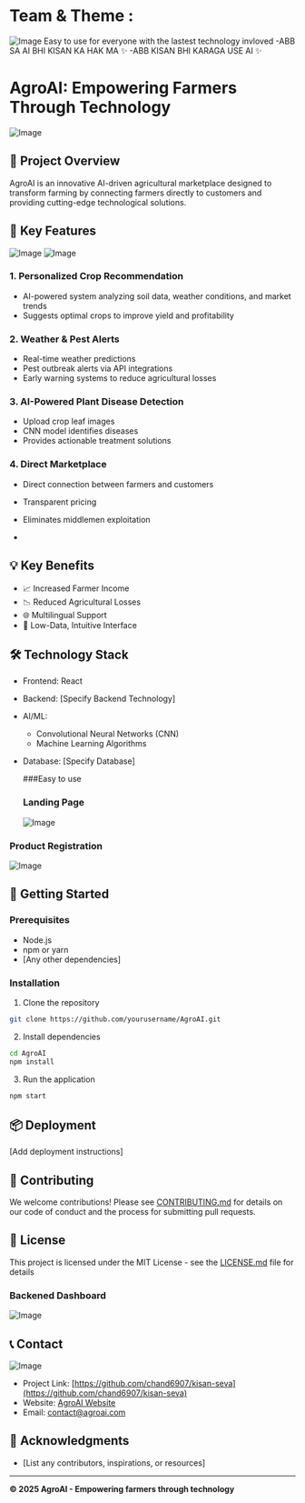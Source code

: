 # Team & Theme :
![Image](https://github.com/user-attachments/assets/f40cbfc5-1c9c-4af5-88aa-5c3519afeb82)
Easy to use for everyone with the lastest technology invloved 
-ABB SA AI BHI KISAN KA HAK MA ✨ 
-ABB KISAN BHI KARAGA USE AI ✨  
# AgroAI: Empowering Farmers Through Technology

![Image](https://github.com/user-attachments/assets/26f7c414-7b0a-4c6f-9976-8262f08f0f6a)
## 🌾 Project Overview

AgroAI is an innovative AI-driven agricultural marketplace designed to transform farming by connecting farmers directly to customers and providing cutting-edge technological solutions.

## 🚀 Key Features
![Image](https://github.com/user-attachments/assets/48eed993-9dcd-45b1-860f-cd76622798f2)
![Image](https://github.com/user-attachments/assets/e0f9d153-798f-4f8e-a786-119dfb9b40a3)



### 1. Personalized Crop Recommendation
- AI-powered system analyzing soil data, weather conditions, and market trends
- Suggests optimal crops to improve yield and profitability

### 2. Weather & Pest Alerts
- Real-time weather predictions
- Pest outbreak alerts via API integrations
- Early warning systems to reduce agricultural losses

### 3. AI-Powered Plant Disease Detection
- Upload crop leaf images
- CNN model identifies diseases
- Provides actionable treatment solutions

### 4. Direct Marketplace
- Direct connection between farmers and customers
- Transparent pricing
- Eliminates middlemen exploitation

- 

## 💡 Key Benefits

- 📈 Increased Farmer Income
- 📉 Reduced Agricultural Losses
- 🌐 Multilingual Support
- 📱 Low-Data, Intuitive Interface

## 🛠 Technology Stack

- Frontend: React
- Backend: [Specify Backend Technology]
- AI/ML: 
  - Convolutional Neural Networks (CNN)
  - Machine Learning Algorithms
- Database: [Specify Database]

  ###Easy to use
  ### Landing Page
  ![Image](https://github.com/user-attachments/assets/7909a881-9117-4d40-9d65-af5e549b4e76)
### Product Registration
![Image](https://github.com/user-attachments/assets/0fc2a307-062a-4a3a-89ff-2dc484678026)

## 🚀 Getting Started

### Prerequisites
- Node.js
- npm or yarn
- [Any other dependencies]

### Installation

1. Clone the repository
```bash
git clone https://github.com/yourusername/AgroAI.git
```

2. Install dependencies
```bash
cd AgroAI
npm install
```

3. Run the application
```bash
npm start
```

## 📦 Deployment

[Add deployment instructions]

## 🤝 Contributing

We welcome contributions! Please see [CONTRIBUTING.md](CONTRIBUTING.md) for details on our code of conduct and the process for submitting pull requests.

## 📄 License

This project is licensed under the MIT License - see the [LICENSE.md](LICENSE.md) file for details

### Backened Dashboard
![Image](https://github.com/user-attachments/assets/aad1c125-0b03-4e74-8d9c-b50bfcfdc817)

## 📞 Contact
![Image](https://github.com/user-attachments/assets/aee215db-9d55-4aef-8773-5e9392592273)

- Project Link: [https://github.com/chand6907/kisan-seva](https://github.com/chand6907/kisan-seva)
- Website: [AgroAI Website]([https://www.agroai.com](https://private-user-images.githubusercontent.com/157565448/428274184-f40cbfc5-1c9c-4af5-88aa-5c3519afeb82.png?jwt=eyJhbGciOiJIUzI1NiIsInR5cCI6IkpXVCJ9.eyJpc3MiOiJnaXRodWIuY29tIiwiYXVkIjoicmF3LmdpdGh1YnVzZXJjb250ZW50LmNvbSIsImtleSI6ImtleTUiLCJleHAiOjE3NDMyMzEzNDQsIm5iZiI6MTc0MzIzMTA0NCwicGF0aCI6Ii8xNTc1NjU0NDgvNDI4Mjc0MTg0LWY0MGNiZmM1LTFjOWMtNGFmNS04OGFhLTVjMzUxOWFmZWI4Mi5wbmc_WC1BbXotQWxnb3JpdGhtPUFXUzQtSE1BQy1TSEEyNTYmWC1BbXotQ3JlZGVudGlhbD1BS0lBVkNPRFlMU0E1M1BRSzRaQSUyRjIwMjUwMzI5JTJGdXMtZWFzdC0xJTJGczMlMkZhd3M0X3JlcXVlc3QmWC1BbXotRGF0ZT0yMDI1MDMyOVQwNjUwNDRaJlgtQW16LUV4cGlyZXM9MzAwJlgtQW16LVNpZ25hdHVyZT00YjgwODAzOTdhYmIxNmVhNzRiZjVhMDYyZDM3YjA5ZTViYmI0NmE4MjA0NzY3Y2UzNDE1ZTYyNWQ1ODkzNmM3JlgtQW16LVNpZ25lZEhlYWRlcnM9aG9zdCJ9.Z8fHpFwg5NuuhG5XRjgeVAkQeLcLhOScmb8ae_2rm7I))
- Email: contact@agroai.com

## 🌟 Acknowledgments

- [List any contributors, inspirations, or resources]
---

**© 2025 AgroAI - Empowering farmers through technology**

